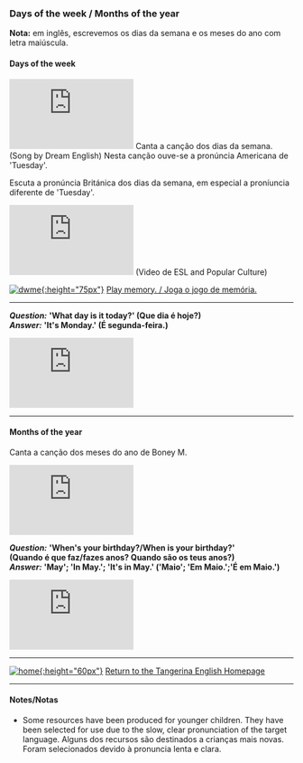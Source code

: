 ### Days of the week / Months of the year

**Nota:** em inglês, escrevemos os dias da semana e os meses do ano com letra maiúscula.  

#### Days of the week

<iframe width="220" height="124" src="https://www.youtube.com/embed/36n93jvjkDs" frameborder="0" allow="accelerometer; autoplay; clipboard-write; encrypted-media; gyroscope; picture-in-picture" allowfullscreen></iframe>  
Canta a canção dos dias da semana. (Song by Dream English)    
Nesta canção ouve-se a pronúncia Americana de 'Tuesday'.

Escuta a pronúncia Británica dos dias da semana, em especial a proníuncia diferente de 'Tuesday'.  

<iframe width="220" height="124" src="https://www.youtube.com/embed/qUTjlZpXois" title="YouTube video player" frameborder="0" allow="accelerometer; autoplay; clipboard-write; encrypted-media; gyroscope; picture-in-picture" allowfullscreen></iframe>    
(Video de ESL and Popular Culture)   
  
[![dwme](https://1blockatatime.github.io/English/images2/dwme.JPG){:height="75px"}](http://www.eslgamesworld.com/members/games/vocabulary/memoryaudio/days%20and%20actions/index.html) [Play memory. / Joga o jogo de memória.](http://www.eslgamesworld.com/members/games/vocabulary/memoryaudio/days%20and%20actions/index.html)  

***  

***Question:*** **'What day is it today?' (Que dia é hoje?)**  
***Answer:*** **'It's Monday.' (É segunda-feira.)**  

<iframe width="220" height="124" src="https://www.youtube.com/embed/CA6NhwqWxlE" title="YouTube video player" frameborder="0" allow="accelerometer; autoplay; clipboard-write; encrypted-media; gyroscope; picture-in-picture" allowfullscreen></iframe>  

***  

#### Months of the year

Canta a canção dos meses do ano de Boney M.  

<iframe width="220" height="124" src="https://www.youtube.com/embed/pm2F7MRpT_Y" frameborder="0" allow="accelerometer; autoplay; clipboard-write; encrypted-media; gyroscope; picture-in-picture" allowfullscreen></iframe>  

***Question:*** **'When's your birthday?/When is your birthday?'**  
**(Quando é que faz/fazes anos? Quando são os teus anos?)**  
***Answer:*** **'May'; 'In May.'; 'It's in May.' ('Maio'; 'Em Maio.';'É em Maio.')**  

<iframe width="220" height="124" src="https://www.youtube.com/embed/85TwuU4avGE" title="YouTube video player" frameborder="0" allow="accelerometer; autoplay; clipboard-write; encrypted-media; gyroscope; picture-in-picture" allowfullscreen></iframe>  

***
[![home](https://1blockatatime.github.io/English/images/home.png){:height="60px"}](https://tangerina-pt.github.io/English) [Return to the Tangerina English Homepage](https://tangerina-pt.github.io/English)

***
#### Notes/Notas
* Some resources have been produced for younger children. They have been selected for use due to the slow, clear pronunciation of the target language. Alguns dos recursos são destinados a crianças mais novas. Foram selecionados devido à pronuncia lenta e clara.
